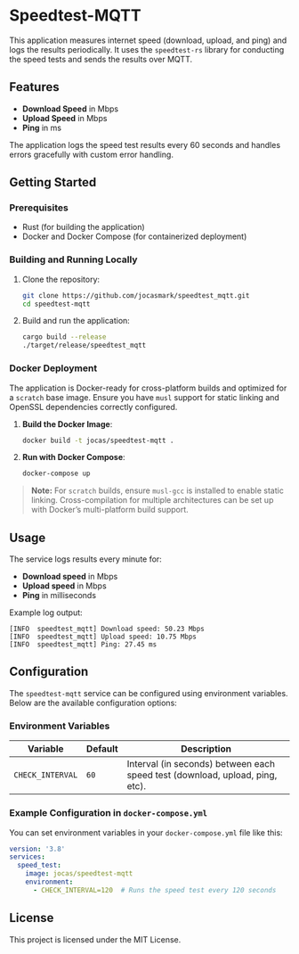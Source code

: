 
# Speedtest-MQTT

This application measures internet speed (download, upload, and ping) and logs the results periodically. 
It uses the `speedtest-rs` library for conducting the speed tests and sends the results over MQTT.

## Features

- **Download Speed** in Mbps
- **Upload Speed** in Mbps
- **Ping** in ms

The application logs the speed test results every 60 seconds and handles errors gracefully with custom error handling.

## Getting Started

### Prerequisites

- Rust (for building the application)
- Docker and Docker Compose (for containerized deployment)

### Building and Running Locally

1. Clone the repository:
   ```bash
   git clone https://github.com/jocasmark/speedtest_mqtt.git
   cd speedtest-mqtt
   ```

2. Build and run the application:
   ```bash
   cargo build --release
   ./target/release/speedtest_mqtt
   ```

### Docker Deployment

The application is Docker-ready for cross-platform builds and optimized for a `scratch` base image. Ensure you have `musl` support for static linking and OpenSSL dependencies correctly configured.

1. **Build the Docker Image**:
   ```bash
   docker build -t jocas/speedtest-mqtt .
   ```

2. **Run with Docker Compose**:
   ```bash
   docker-compose up
   ```

> **Note:** For `scratch` builds, ensure `musl-gcc` is installed to enable static linking. Cross-compilation for multiple architectures can be set up with Docker’s multi-platform build support.

## Usage

The service logs results every minute for:
- **Download speed** in Mbps
- **Upload speed** in Mbps
- **Ping** in milliseconds

Example log output:
```plaintext
[INFO  speedtest_mqtt] Download speed: 50.23 Mbps
[INFO  speedtest_mqtt] Upload speed: 10.75 Mbps
[INFO  speedtest_mqtt] Ping: 27.45 ms
```


## Configuration

The `speedtest-mqtt` service can be configured using environment variables. Below are the available configuration options:

### Environment Variables

| Variable           | Default | Description                                                                 |
|--------------------|---------|-----------------------------------------------------------------------------|
| `CHECK_INTERVAL`   | `60`    | Interval (in seconds) between each speed test (download, upload, ping, etc).|

### Example Configuration in `docker-compose.yml`

You can set environment variables in your `docker-compose.yml` file like this:

```yaml
version: '3.8'
services:
  speed_test:
    image: jocas/speedtest-mqtt
    environment:
      - CHECK_INTERVAL=120  # Runs the speed test every 120 seconds
```

## License

This project is licensed under the MIT License.